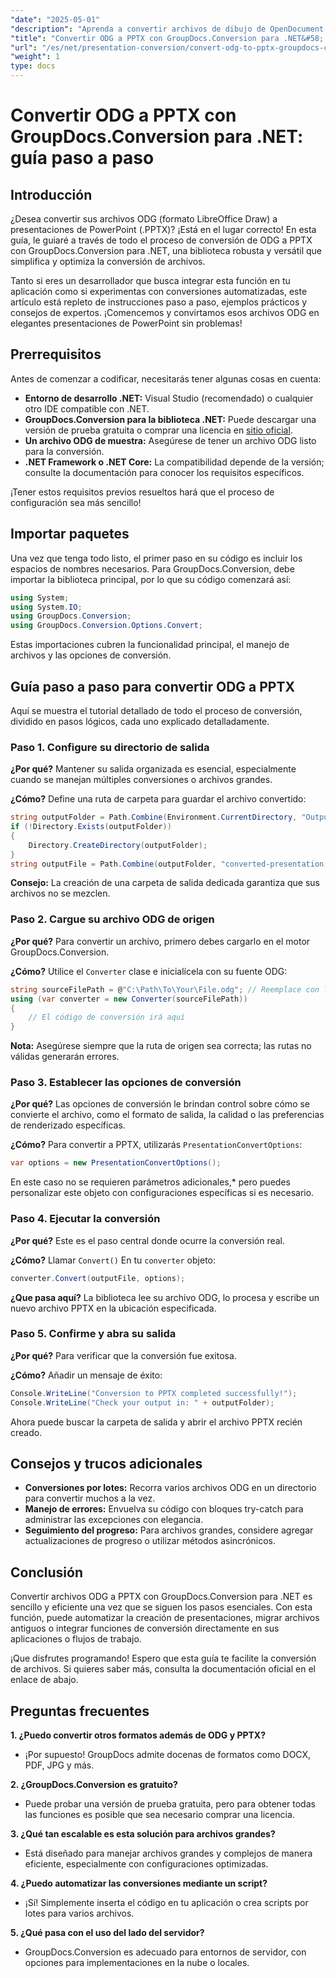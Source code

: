 ```yaml
---
"date": "2025-05-01"
"description": "Aprenda a convertir archivos de dibujo de OpenDocument (ODG) en presentaciones de PowerPoint (PPTX) con GroupDocs.Conversion para .NET. Siga esta guía paso a paso para automatizar los flujos de trabajo de documentos de forma eficiente."
"title": "Convertir ODG a PPTX con GroupDocs.Conversion para .NET&#58; guía paso a paso"
"url": "/es/net/presentation-conversion/convert-odg-to-pptx-groupdocs-conversion-net/"
"weight": 1
type: docs
---
```

# Convertir ODG a PPTX con GroupDocs.Conversion para .NET: guía paso a paso

## Introducción

¿Desea convertir sus archivos ODG (formato LibreOffice Draw) a presentaciones de PowerPoint (.PPTX)? ¡Está en el lugar correcto! En esta guía, le guiaré a través de todo el proceso de conversión de ODG a PPTX con GroupDocs.Conversion para .NET, una biblioteca robusta y versátil que simplifica y optimiza la conversión de archivos.

Tanto si eres un desarrollador que busca integrar esta función en tu aplicación como si experimentas con conversiones automatizadas, este artículo está repleto de instrucciones paso a paso, ejemplos prácticos y consejos de expertos. ¡Comencemos y convirtamos esos archivos ODG en elegantes presentaciones de PowerPoint sin problemas!


## Prerrequisitos

Antes de comenzar a codificar, necesitarás tener algunas cosas en cuenta:

- **Entorno de desarrollo .NET:** Visual Studio (recomendado) o cualquier otro IDE compatible con .NET.
- **GroupDocs.Conversion para la biblioteca .NET:** Puede descargar una versión de prueba gratuita o comprar una licencia en [sitio oficial](https://releases.groupdocs.com/conversion/net/).
- **Un archivo ODG de muestra:** Asegúrese de tener un archivo ODG listo para la conversión.
- **.NET Framework o .NET Core:** La compatibilidad depende de la versión; consulte la documentación para conocer los requisitos específicos.

¡Tener estos requisitos previos resueltos hará que el proceso de configuración sea más sencillo!


## Importar paquetes

Una vez que tenga todo listo, el primer paso en su código es incluir los espacios de nombres necesarios. Para GroupDocs.Conversion, debe importar la biblioteca principal, por lo que su código comenzará así:

```csharp
using System;
using System.IO;
using GroupDocs.Conversion;
using GroupDocs.Conversion.Options.Convert;
```
Estas importaciones cubren la funcionalidad principal, el manejo de archivos y las opciones de conversión.


## Guía paso a paso para convertir ODG a PPTX

Aquí se muestra el tutorial detallado de todo el proceso de conversión, dividido en pasos lógicos, cada uno explicado detalladamente.


### Paso 1. Configure su directorio de salida

**¿Por qué?** Mantener su salida organizada es esencial, especialmente cuando se manejan múltiples conversiones o archivos grandes.

**¿Cómo?** Define una ruta de carpeta para guardar el archivo convertido:

```csharp
string outputFolder = Path.Combine(Environment.CurrentDirectory, "Output");
if (!Directory.Exists(outputFolder))
{
    Directory.CreateDirectory(outputFolder);
}
string outputFile = Path.Combine(outputFolder, "converted-presentation.pptx");
```
**Consejo:** La creación de una carpeta de salida dedicada garantiza que sus archivos no se mezclen.


### Paso 2. Cargue su archivo ODG de origen

**¿Por qué?** Para convertir un archivo, primero debes cargarlo en el motor GroupDocs.Conversion.

**¿Cómo?** Utilice el `Converter` clase e inicialícela con su fuente ODG:

```csharp
string sourceFilePath = @"C:\Path\To\Your\File.odg"; // Reemplace con la ruta de su archivo
using (var converter = new Converter(sourceFilePath))
{
    // El código de conversión irá aquí
}
```
**Nota:** Asegúrese siempre que la ruta de origen sea correcta; las rutas no válidas generarán errores.


### Paso 3. Establecer las opciones de conversión

**¿Por qué?** Las opciones de conversión le brindan control sobre cómo se convierte el archivo, como el formato de salida, la calidad o las preferencias de renderizado específicas.

**¿Cómo?** Para convertir a PPTX, utilizarás `PresentationConvertOptions`:

```csharp
var options = new PresentationConvertOptions();
```

En este caso no se requieren parámetros adicionales,* pero puedes personalizar este objeto con configuraciones específicas si es necesario.


### Paso 4. Ejecutar la conversión

**¿Por qué?** Este es el paso central donde ocurre la conversión real.

**¿Cómo?** Llamar `Convert()` En tu `converter` objeto:

```csharp
converter.Convert(outputFile, options);
```

**¿Que pasa aquí?** La biblioteca lee su archivo ODG, lo procesa y escribe un nuevo archivo PPTX en la ubicación especificada.


### Paso 5. Confirme y abra su salida

**¿Por qué?** Para verificar que la conversión fue exitosa.

**¿Cómo?** Añadir un mensaje de éxito:

```csharp
Console.WriteLine("Conversion to PPTX completed successfully!");
Console.WriteLine("Check your output in: " + outputFolder);
```

Ahora puede buscar la carpeta de salida y abrir el archivo PPTX recién creado.


## Consejos y trucos adicionales

- **Conversiones por lotes:** Recorra varios archivos ODG en un directorio para convertir muchos a la vez.
- **Manejo de errores:** Envuelva su código con bloques try-catch para administrar las excepciones con elegancia.
- **Seguimiento del progreso:** Para archivos grandes, considere agregar actualizaciones de progreso o utilizar métodos asincrónicos.


## Conclusión

Convertir archivos ODG a PPTX con GroupDocs.Conversion para .NET es sencillo y eficiente una vez que se siguen los pasos esenciales. Con esta función, puede automatizar la creación de presentaciones, migrar archivos antiguos o integrar funciones de conversión directamente en sus aplicaciones o flujos de trabajo.

¡Que disfrutes programando! Espero que esta guía te facilite la conversión de archivos. Si quieres saber más, consulta la documentación oficial en el enlace de abajo.


## Preguntas frecuentes

**1. ¿Puedo convertir otros formatos además de ODG y PPTX?**  
- ¡Por supuesto! GroupDocs admite docenas de formatos como DOCX, PDF, JPG y más.

**2. ¿GroupDocs.Conversion es gratuito?**  
- Puede probar una versión de prueba gratuita, pero para obtener todas las funciones es posible que sea necesario comprar una licencia.

**3. ¿Qué tan escalable es esta solución para archivos grandes?**  
- Está diseñado para manejar archivos grandes y complejos de manera eficiente, especialmente con configuraciones optimizadas.

**4. ¿Puedo automatizar las conversiones mediante un script?**  
- ¡Sí! Simplemente inserta el código en tu aplicación o crea scripts por lotes para varios archivos.

**5. ¿Qué pasa con el uso del lado del servidor?**  
- GroupDocs.Conversion es adecuado para entornos de servidor, con opciones para implementaciones en la nube o locales.